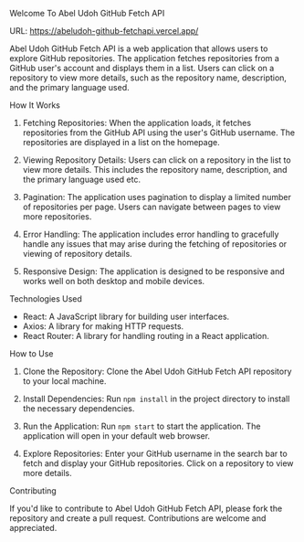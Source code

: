 Welcome To Abel Udoh GitHub Fetch API

URL: https://abeludoh-github-fetchapi.vercel.app/

Abel Udoh GitHub Fetch API is a web application that allows users to explore GitHub repositories. The application fetches repositories from a GitHub user's account and displays them in a list. Users can click on a repository to view more details, such as the repository name, description, and the primary language used.

How It Works

1. Fetching Repositories: When the application loads, it fetches repositories from the GitHub API using the user's GitHub username. The repositories are displayed in a list on the homepage.

2. Viewing Repository Details: Users can click on a repository in the list to view more details. This includes the repository name, description, and the primary language used etc.

3. Pagination: The application uses pagination to display a limited number of repositories per page. Users can navigate between pages to view more repositories.

4. Error Handling: The application includes error handling to gracefully handle any issues that may arise during the fetching of repositories or viewing of repository details.

5. Responsive Design: The application is designed to be responsive and works well on both desktop and mobile devices.

Technologies Used

- React: A JavaScript library for building user interfaces.
- Axios: A library for making HTTP requests.
- React Router: A library for handling routing in a React application.

How to Use

1. Clone the Repository: Clone the Abel Udoh GitHub Fetch API repository to your local machine.

2. Install Dependencies: Run `npm install` in the project directory to install the necessary dependencies.

3. Run the Application: Run `npm start` to start the application. The application will open in your default web browser.

4. Explore Repositories: Enter your GitHub username in the search bar to fetch and display your GitHub repositories. Click on a repository to view more details.

Contributing

If you'd like to contribute to Abel Udoh GitHub Fetch API, please fork the repository and create a pull request. Contributions are welcome and appreciated.

